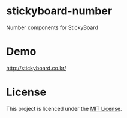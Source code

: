 # stickyboard-number
Number components for StickyBoard

# Demo
http://stickyboard.co.kr/

# License
This project is licenced under the [MIT License](http://opensource.org/licenses/mit-license.html).
